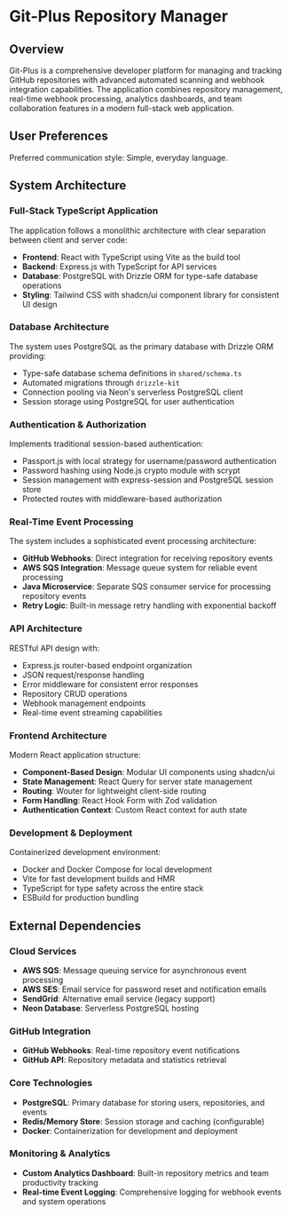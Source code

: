 # Git-Plus Repository Manager

## Overview

Git-Plus is a comprehensive developer platform for managing and tracking GitHub repositories with advanced automated scanning and webhook integration capabilities. The application combines repository management, real-time webhook processing, analytics dashboards, and team collaboration features in a modern full-stack web application.

## User Preferences

Preferred communication style: Simple, everyday language.

## System Architecture

### Full-Stack TypeScript Application
The application follows a monolithic architecture with clear separation between client and server code:
- **Frontend**: React with TypeScript using Vite as the build tool
- **Backend**: Express.js with TypeScript for API services
- **Database**: PostgreSQL with Drizzle ORM for type-safe database operations
- **Styling**: Tailwind CSS with shadcn/ui component library for consistent UI design

### Database Architecture
The system uses PostgreSQL as the primary database with Drizzle ORM providing:
- Type-safe database schema definitions in `shared/schema.ts`
- Automated migrations through `drizzle-kit`
- Connection pooling via Neon's serverless PostgreSQL client
- Session storage using PostgreSQL for user authentication

### Authentication & Authorization
Implements traditional session-based authentication:
- Passport.js with local strategy for username/password authentication
- Password hashing using Node.js crypto module with scrypt
- Session management with express-session and PostgreSQL session store
- Protected routes with middleware-based authorization

### Real-Time Event Processing
The system includes a sophisticated event processing architecture:
- **GitHub Webhooks**: Direct integration for receiving repository events
- **AWS SQS Integration**: Message queue system for reliable event processing
- **Java Microservice**: Separate SQS consumer service for processing repository events
- **Retry Logic**: Built-in message retry handling with exponential backoff

### API Architecture
RESTful API design with:
- Express.js router-based endpoint organization
- JSON request/response handling
- Error middleware for consistent error responses
- Repository CRUD operations
- Webhook management endpoints
- Real-time event streaming capabilities

### Frontend Architecture
Modern React application structure:
- **Component-Based Design**: Modular UI components using shadcn/ui
- **State Management**: React Query for server state management
- **Routing**: Wouter for lightweight client-side routing
- **Form Handling**: React Hook Form with Zod validation
- **Authentication Context**: Custom React context for auth state

### Development & Deployment
Containerized development environment:
- Docker and Docker Compose for local development
- Vite for fast development builds and HMR
- TypeScript for type safety across the entire stack
- ESBuild for production bundling

## External Dependencies

### Cloud Services
- **AWS SQS**: Message queuing service for asynchronous event processing
- **AWS SES**: Email service for password reset and notification emails
- **SendGrid**: Alternative email service (legacy support)
- **Neon Database**: Serverless PostgreSQL hosting

### GitHub Integration
- **GitHub Webhooks**: Real-time repository event notifications
- **GitHub API**: Repository metadata and statistics retrieval

### Core Technologies
- **PostgreSQL**: Primary database for storing users, repositories, and events
- **Redis/Memory Store**: Session storage and caching (configurable)
- **Docker**: Containerization for development and deployment

### Monitoring & Analytics
- **Custom Analytics Dashboard**: Built-in repository metrics and team productivity tracking
- **Real-time Event Logging**: Comprehensive logging for webhook events and system operations